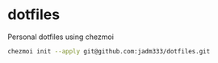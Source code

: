# dotfiles
Personal dotfiles using chezmoi

```bash
chezmoi init --apply git@github.com:jadm333/dotfiles.git
```